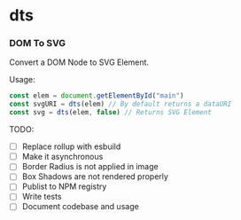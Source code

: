 # dts
### DOM To SVG

Convert a DOM Node to SVG Element.

Usage:

```js
const elem = document.getElementById("main")
const svgURI = dts(elem) // By default returns a dataURI
const svg = dts(elem, false) // Returns SVG Element
```


TODO:

- [ ] Replace rollup with esbuild
- [ ] Make it asynchronous
- [ ] Border Radius is not applied in image
- [ ] Box Shadows are not rendered properly
- [ ] Publist to NPM registry
- [ ] Write tests
- [ ] Document codebase and usage